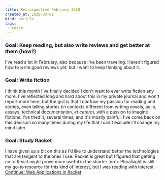 ```yaml
---
title: Retrospective February 2020
created_at: 2020-03-01
kind: article
tags:
 - retro
---
```


### Goal: Keep reading, but also write reviews and get better at them (how?)

I've read a lot in February, also because I've been traveling. Haven't figured how to write good reviews yet, but I want to keep thinking about it.

### Goal: Write fiction

I think this month I've finally decided I don't want to ever write fiction any more. I've reflected long and hard about this in my private journal and won't report more here, but the gist is that I confuse my passion for reading and stories, even telling stories (in contexts different from writing novels, as in, essays, technical documentation, *et cetera*), with a passion to imagine fictions. I've tried it, several times, and it's mostly painful. I've come back on this decision so many times during my life that I can't exclude I'll change my mind later.

### Goal: Study Racket

I have given up a bit on this as I'd like to understand better the technologies that are tangent to the ones I use. Racket is great but I figured that getting on to React might prove more useful in the shorter term. Pluralsight is still my go-to resource for this kind of interest, but I was reading with interest [Continue: Web Applications in Racket](https://docs.racket-lang.org/continue/index.html#%28part._.Inspecting_.Requests%29).
